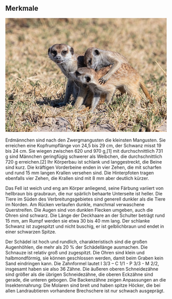 ## Merkmale

![Erdmännchen](meerkats.jpg)

Erdmännchen sind nach den Zwergmangusten die kleinsten Mangusten. Sie erreichen eine Kopfrumpflänge von 24,5 bis 29 cm, der Schwanz misst 19 bis 24 cm. Sie wiegen zwischen 620 und 970 g,[1] mit durchschnittlich 731 g sind Männchen geringfügig schwerer als Weibchen, die durchschnittlich 720 g erreichen.[2] Ihr Körperbau ist schlank und langgestreckt, die Beine sind kurz. Die kräftigen Vorderbeine enden in vier Zehen, die mit scharfen und rund 15 mm langen Krallen versehen sind. Die Hinterpfoten tragen ebenfalls vier Zehen, die Krallen sind mit 8 mm aber deutlich kürzer.

Das Fell ist weich und eng am Körper anliegend, seine Färbung variiert von hellbraun bis graubraun, die nur spärlich behaarte Unterseite ist heller. Die Tiere im Süden des Verbreitungsgebietes sind generell dunkler als die Tiere im Norden. Am Rücken verlaufen dunkle, manchmal verwaschene Querstreifen. Die Augen sind von dunklen Flecken umgeben, auch die Ohren sind schwarz. Die Länge der Deckhaare an der Schulter beträgt rund 15 mm, am Rumpf werden sie etwa 30 bis 40 mm lang. Der schlanke Schwanz ist zugespitzt und nicht buschig, er ist gelblichbraun und endet in einer schwarzen Spitze.

Der Schädel ist hoch und rundlich, charakteristisch sind die großen Augenhöhlen, die mehr als 20 % der Schädellänge ausmachen. Die Schnauze ist relativ groß und zugespitzt. Die Ohren sind klein und halbmondförmig, sie können geschlossen werden, damit beim Graben kein Sand eindringen kann. Die Zahnformel lautet I 3/3 – C 1/1 - P 3/3 - M 2/2, insgesamt haben sie also 36 Zähne. Die äußeren oberen Schneidezähne sind größer als die übrigen Schneidezähne, die oberen Eckzähne sind gerade, die unteren gebogen. Die Backenzähne zeigen Anpassungen an die Insektennahrung: Die Molaren sind breit und haben spitze Höcker, die bei allen Landraubtieren vorhandene Brechschere ist nur schwach ausgeprägt.
